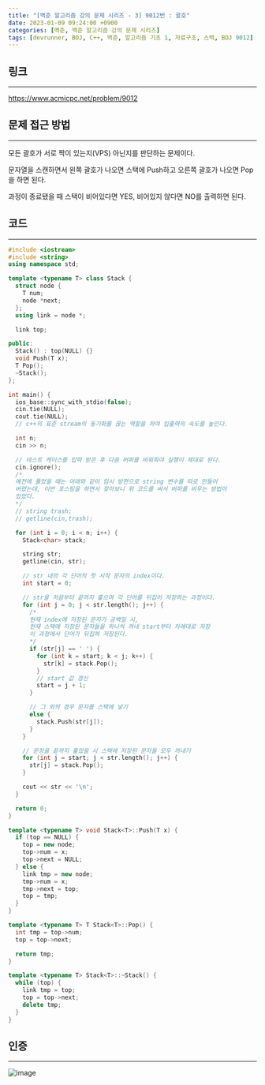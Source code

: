 ```yaml
---
title: "[백준 알고리즘 강의 문제 시리즈 - 3] 9012번 : 괄호"
date: 2023-01-09 09:24:00 +0900
categories: [백준, 백준 알고리즘 강의 문제 시리즈]
tags: [devrunner, BOJ, C++, 백준, 알고리즘 기초 1, 자료구조, 스택, BOJ 9012]
---
```


## **링크**

---

<https://www.acmicpc.net/problem/9012>

## **문제 접근 방법**

---

모든 괄호가 서로 짝이 있는지(VPS) 아닌지를 판단하는 문제이다.

문자열을 스캔하면서 왼쪽 괄호가 나오면 스택에 Push하고 오른쪽 괄호가 나오면 Pop을 하면 된다.

과정이 종료됐을 때 스택이 비어있다면 YES, 비어있지 않다면 NO를 출력하면 된다.

## **코드**

---

```cpp
#include <iostream>
#include <string>
using namespace std;

template <typename T> class Stack {
  struct node {
    T num;
    node *next;
  };
  using link = node *;

  link top;

public:
  Stack() : top(NULL) {}
  void Push(T x);
  T Pop();
  ~Stack();
};

int main() {
  ios_base::sync_with_stdio(false);
  cin.tie(NULL);
  cout.tie(NULL);
  // c++의 표준 stream의 동기화를 끊는 역할을 하여 입출력의 속도를 높인다.

  int n;
  cin >> n;

  // 테스트 케이스를 입력 받은 후 다음 버퍼를 비워줘야 실행이 제대로 된다.
  cin.ignore();
  /*
  예전에 풀었을 때는 아래와 같이 임시 방편으로 string 변수를 따로 만들어
  버렸는데, 이번 포스팅을 하면서 찾아보니 위 코드를 써서 버퍼를 비우는 방법이
  있었다.
  */
  // string trash;
  // getline(cin,trash);

  for (int i = 0; i < n; i++) {
    Stack<char> stack;

    string str;
    getline(cin, str);

    // str 내의 각 단어의 첫 시작 문자의 index이다.
    int start = 0;

    // str을 처음부터 끝까지 훑으며 각 단어를 뒤집어 저장하는 과정이다.
    for (int j = 0; j < str.length(); j++) {
      /*
      현재 index에 저장된 문자가 공백일 시,
      현재 스택에 저장된 문자들을 하나씩 꺼내 start부터 차례대로 저장
      이 과정에서 단어가 뒤집혀 저장된다.
      */
      if (str[j] == ' ') {
        for (int k = start; k < j; k++) {
          str[k] = stack.Pop();
        }
        // start 값 갱신
        start = j + 1;
      }

      // 그 외의 경우 문자를 스택에 넣기
      else {
        stack.Push(str[j]);
      }
    }

    // 문장을 끝까지 훑었을 시 스택에 저장된 문자들 모두 꺼내기
    for (int j = start; j < str.length(); j++) {
      str[j] = stack.Pop();
    }

    cout << str << '\n';
  }

  return 0;
}

template <typename T> void Stack<T>::Push(T x) {
  if (top == NULL) {
    top = new node;
    top->num = x;
    top->next = NULL;
  } else {
    link tmp = new node;
    tmp->num = x;
    tmp->next = top;
    top = tmp;
  }
}

template <typename T> T Stack<T>::Pop() {
  int tmp = top->num;
  top = top->next;

  return tmp;
}

template <typename T> Stack<T>::~Stack() {
  while (top) {
    link tmp = top;
    top = top->next;
    delete tmp;
  }
}
```

## **인증**

---

![image](https://user-images.githubusercontent.com/87963766/211226661-10f41ff2-b9fe-420f-a208-9c06aba3b49b.png)
